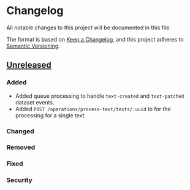 # Changelog

All notable changes to this project will be documented in this file.

The format is based on [Keep a Changelog](https://keepachangelog.com/en/1.0.0/), and this project adheres
to [Semantic Versioning](https://semver.org/spec/v2.0.0.html).

## [Unreleased]

### Added

- Added queue processing to handle `text-created` and `text-patched` dataset events.
- Added `POST /operations/process-text/texts/:uuid` to for the processing for a single text.

### Changed

### Removed

### Fixed

### Security

[Unreleased]: https://github.com/jlarteaga/thesis-coordinator

